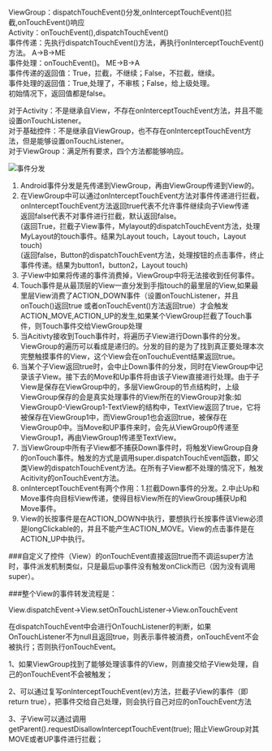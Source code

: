 ##  
ViewGroup：dispatchTouchEvent()分发,onInterceptTouchEvent()拦截,onTouchEvent()响应  
Activity：onTouchEvent(),dispatchTouchEvent()  
事件传递：先执行dispatchTouchEvent()方法，再执行onInterceptTouchEvent()方法。 A→B→ME  
事件处理：onTouchEvent()。 ME→B→A  
事件传递的返回值：True，拦截，不继续；False，不拦截，继续。  
事件处理的返回值：True,处理了，不审核；False，给上级处理。  
初始情况下，返回值都是false。  

对于Activity：不是继承自View，不存在onInterceptTouchEvent方法，并且不能设置onTouchListener。  
对于基础控件：不是继承自ViewGroup，也不存在onInterceptTouchEvent方法，但是能够设置onTouchListener。  
对于ViewGroup：满足所有要求，四个方法都能够响应。  

![事件分发](http://img.blog.csdn.net/20150722124421994)  

1. Android事件分发是先传递到ViewGroup，再由ViewGroup传递到View的。  
2. 在ViewGroup中可以通过onInterceptTouchEvent方法对事件传递进行拦截，onInterceptTouchEvent方法返回true代表不允许事件继续向子View传递  
   返回false代表不对事件进行拦截，默认返回false。  
   (返回True，拦截子View事件，Mylayout的dispatchTouchEvent方法，处理MyLayout的touch事件。结果为Layout touch，Layout touch，Layout touch)  
   (返回false，Button的dispatchTouchEvent方法，处理按钮的点击事件，终止事件传递。结果为button1，button2，Layout touch)
3. 子View中如果将传递的事件消费掉，ViewGroup中将无法接收到任何事件。  
4. Touch事件是从最顶层的View一直分发到手指touch的最里层的View,如果最里层View消费了ACTION_DOWN事件（设置onTouchListener，并且onTouch()返回true 或者onTouchEvent()方法返回true）才会触发ACTION_MOVE,ACTION_UP的发生,如果某个ViewGroup拦截了Touch事件，则Touch事件交给ViewGroup处理  
5. 当Acitivty接收到Touch事件时，将遍历子View进行Down事件的分发。ViewGroup的遍历可以看成是递归的。分发的目的是为了找到真正要处理本次完整触摸事件的View，这个View会在onTouchuEvent结果返回true。  
6. 当某个子View返回true时，会中止Down事件的分发，同时在ViewGroup中记录该子View。接下去的Move和Up事件将由该子View直接进行处理。由于子View是保存在ViewGroup中的，多层ViewGroup的节点结构时，上级ViewGroup保存的会是真实处理事件的View所在的ViewGroup对象:如ViewGroup0-ViewGroup1-TextView的结构中，TextView返回了true，它将被保存在ViewGroup1中，而ViewGroup1也会返回true，被保存在ViewGroup0中。当Move和UP事件来时，会先从ViewGroup0传递至ViewGroup1，再由ViewGroup1传递至TextView。  
7. 当ViewGroup中所有子View都不捕获Down事件时，将触发ViewGroup自身的onTouch事件。触发的方式是调用super.dispatchTouchEvent函数，即父类View的dispatchTouchEvent方法。在所有子View都不处理的情况下，触发Acitivity的onTouchEvent方法。  
8. onInterceptTouchEvent有两个作用：1.拦截Down事件的分发。2.中止Up和Move事件向目标View传递，使得目标View所在的ViewGroup捕获Up和Move事件。  
9. View的长按事件是在ACTION_DOWN中执行，要想执行长按事件该View必须是longClickable的，并且不能产生ACTION_MOVE。View的点击事件是在ACTION_UP中执行。   

###自定义了控件（View）的onTouchEvent直接返回true而不调运super方法时，事件派发机制类似，只是最后up事件没有触发onClick而已（因为没有调用super）。  

###整个View的事件转发流程是：

View.dispatchEvent->View.setOnTouchListener->View.onTouchEvent

在dispatchTouchEvent中会进行OnTouchListener的判断，如果OnTouchListener不为null且返回true，则表示事件被消费，onTouchEvent不会被执行；否则执行onTouchEvent。

1、如果ViewGroup找到了能够处理该事件的View，则直接交给子View处理，自己的onTouchEvent不会被触发；

2、可以通过复写onInterceptTouchEvent(ev)方法，拦截子View的事件（即return true），把事件交给自己处理，则会执行自己对应的onTouchEvent方法

3、子View可以通过调用getParent().requestDisallowInterceptTouchEvent(true);  阻止ViewGroup对其MOVE或者UP事件进行拦截；







